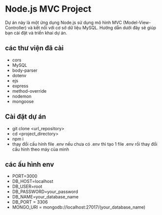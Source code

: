 # Node.js MVC Project

Dự án này là một ứng dụng Node.js sử dụng mô hình MVC (Model-View-Controller) và kết nối với cơ sở dữ liệu MySQL. Hướng dẫn dưới đây sẽ giúp bạn cài đặt và triển khai dự án.

## các thư viện đã cài

- cors
- MySQL
- body-parser
- dotenv 
- ejs
- express
- method-override
- nodemon
- mongoose

## Cài đặt dự án
- git clone <url_repository>
- cd <project_directory>
- npm i
- thay đổi cấu hính file .env nếu chưa có .env thì tạo 1 file .env rồi thay đổi cấu hình theo máy của mình
## các ấu hình env
- PORT=3000
- DB_HOST=localhost
- DB_USER=root
- DB_PASSWORD=your_password
- DB_NAME=your_database_name
- DB_PORT = 3306
- MONGO_URI = mongodb://localhost:27017/(your_database_name)